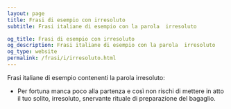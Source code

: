 ```yaml
---
layout: page
title: Frasi di esempio con irresoluto 
subtitle: Frasi italiane di esempio con la parola  irresoluto

og_title: Frasi di esempio con irresoluto 
og_description: Frasi italiane di esempio con la parola  irresoluto
og_type: website
permalink: /frasi/i/irresoluto.html
---
```


Frasi italiane di esempio contenenti la parola irresoluto:


- Per fortuna manca poco alla partenza e così non rischi di mettere in atto il tuo solito, irresoluto, snervante rituale di preparazione del bagaglio.
